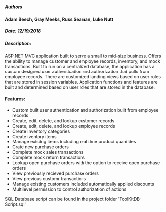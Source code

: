 ##### **Authors**
**Adam Beech, Gray Meeks, Russ Seaman, Luke Nutt**
##### **Date: 12/19/2018**

##### **Description:**
ASP.NET MVC application built to serve a small to mid-size business. Offers the ability to manage customer and employee records, inventory, and mock transactions. Built to run on a centralized database, the application has a custom designed user authentication and authorization that pulls from employee records. There are customized landing views based on user roles that are stored in session variables. Application functions and features are built and determined based on user roles that are stored in the database.

#### **Features:**
* Custom built user authentication and authorization built from employee records
* Create, edit, delete, and lookup customer records
* Create, edit, delete, and lookup employee records
* Create inventory categories
* Create iventory items
* Manage existing items including real time product quantities
* Crate new purchase orders
* Complete mock sales transactions
* Complete mock return transactions
* Lookup open purchase orders with the option to receive open purchase orders
* View previously recieved purchase orders
* View previous customr transactions
* Manage existing customers included automatically applied discounts
* Multilevel permission to control authorization of actions

SQL Database script can be found in the project folder 'ToolKitDB-Script.sql'
